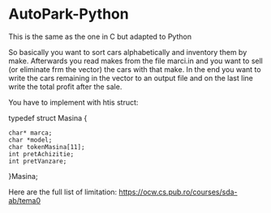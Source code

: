 # AutoPark-Python

This is the same as the one in C but adapted to Python

So basically you want to sort cars alphabetically and inventory them by make. Afterwards you read makes from the file marci.in and you want to sell (or eliminate frm the vector) the cars with that make. In the end you want to write the cars remaining in the vector to an output file and on the last line write the total profit after the sale.

You have to implement with htis struct:

typedef struct Masina
{

    char* marca;
    char *model;
    char tokenMasina[11];
    int pretAchizitie;
    int pretVanzare;
}Masina;

Here are the full list of limitation: https://ocw.cs.pub.ro/courses/sda-ab/tema0
